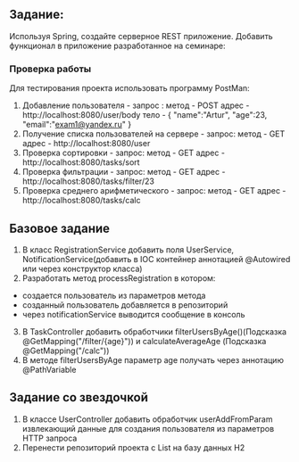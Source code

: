 ## Задание: 

Используя Spring, создайте серверное REST приложение. Добавить функционал в приложение разработанное на семинаре:
### Проверка работы
Для теcтирования проекта использовать программу PostMan:
1) Добавление пользователя - запрос :
метод - POST
адрес - http://localhost:8080/user/body
тело -
{
"name":"Artur",
"age":23,
"email":"exam1@yandex.ru"
}
2) Получение списка пользователей на сервере - запрос:
метод - GET
адрес - http://localhost:8080/user
3) Проверка сортировки - запрос:
метод - GET
адрес - http://localhost:8080/tasks/sort
4) Проверка фильтрации - запрос:
метод - GET
адрес - http://localhost:8080/tasks/filter/23
5) Проверка среднего арифметического - запрос:
метод - GET
адрес - http://localhost:8080/tasks/calc

## Базовое задание
1) В класс RegistrationService добавить поля UserService, NotificationService(добавить в IOC контейнер аннотацией @Autowired или через конструктор класса)
2) Разработать метод processRegistration в котором:
- создается пользователь из параметров метода
- созданный пользователь добавляется в репозиторий
- через notificationService выводится сообщение в консоль
3) В TaskController добавить обработчики filterUsersByAge()(Подсказка @GetMapping("/filter/{age}")) и calculateAverageAge (Подсказка @GetMapping("/calc"))
4) В методе filterUsersByAge параметр age получать через аннотацию @PathVariable

## Задание со звездочкой
1) В классе UserController добавить обработчик userAddFromParam извлекающий данные для создания пользователя из параметров HTTP запроса
2) Перенести репозиторий проекта с List<User> на базу данных H2
